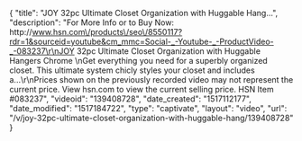 {
    "title": "JOY 32pc Ultimate Closet Organization with Huggable Hang...",
    "description": "For More Info or to Buy Now: http:\/\/www.hsn.com\/products\/seo\/8550117?rdr=1&sourceid=youtube&cm_mmc=Social-_-Youtube-_-ProductVideo-_-083237\r\nJOY 32pc Ultimate Closet Organization with Huggable Hangers  Chrome \nGet everything you need for a superbly organized closet. This ultimate   system chicly styles your closet and includes a...\r\nPrices shown on the previously recorded video may not represent the current price.  View hsn.com to view the current selling price. HSN Item #083237",
    "videoid": "139408728",
    "date_created": "1517112177",
    "date_modified": "1517184722",
    "type": "captivate",
    "layout": "video",
    "url": "\/v\/joy-32pc-ultimate-closet-organization-with-huggable-hang\/139408728"
}